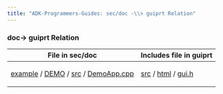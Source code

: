 ```yaml
---
title: "ADK-Programmers-Guides: sec/doc -\\> guiprt Relation"
---
```


### doc→ guiprt Relation

| File in sec/doc | Includes file in guiprt |
|----|----|
| <p><a href="dir_01d3c66624072e517142f41ff3dfa7dc.md">example</a> / <a href="dir_60e25c46934361ce83ab9c92766077ab.md">DEMO</a> / <a href="dir_6a23c0218920424caf6f72d8e4bb8037.md">src</a> / <a href="_demo_app_8cpp.md">DemoApp.cpp</a></p> | <p><a href="dir_7447c8e6446ba60664134d106c4ecb69.md">src</a> / <a href="dir_8c13e55433a2f6247a8b0f337ff26c19.md">html</a> / <a href="gui_8h.md">gui.h</a></p> |
